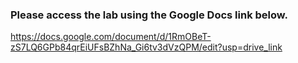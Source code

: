 ### Please access the lab using the Google Docs link below.

https://docs.google.com/document/d/1RmOBeT-zS7LQ6GPb84qrEiUFsBZhNa_Gi6tv3dVzQPM/edit?usp=drive_link

